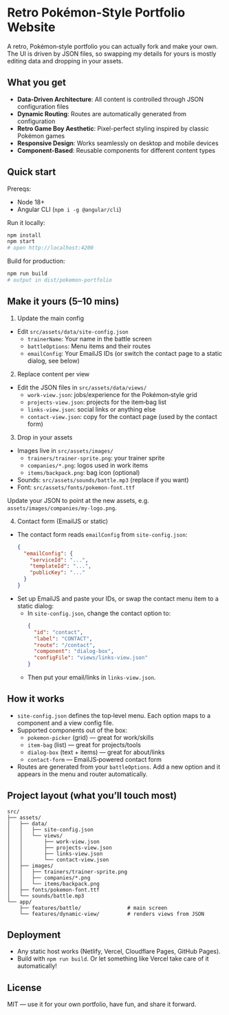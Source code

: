 # Retro Pokémon-Style Portfolio Website

A retro, Pokémon‑style portfolio you can actually fork and make your own. The UI is driven by JSON files, so swapping my details for yours is mostly editing data and dropping in your assets.

## What you get

- **Data-Driven Architecture**: All content is controlled through JSON configuration files
- **Dynamic Routing**: Routes are automatically generated from configuration
- **Retro Game Boy Aesthetic**: Pixel-perfect styling inspired by classic Pokémon games
- **Responsive Design**: Works seamlessly on desktop and mobile devices
- **Component-Based**: Reusable components for different content types

## Quick start

Prereqs:
- Node 18+
- Angular CLI (`npm i -g @angular/cli`)

Run it locally:
```bash
npm install
npm start
# open http://localhost:4200
```

Build for production:
```bash
npm run build
# output in dist/pokemon-portfolio
```

## Make it yours (5–10 mins)

1) Update the main config
- Edit `src/assets/data/site-config.json`
  - `trainerName`: Your name in the battle screen
  - `battleOptions`: Menu items and their routes
  - `emailConfig`: Your EmailJS IDs (or switch the contact page to a static dialog, see below)

2) Replace content per view
- Edit the JSON files in `src/assets/data/views/`
  - `work-view.json`: jobs/experience for the Pokémon‑style grid
  - `projects-view.json`: projects for the item‑bag list
  - `links-view.json`: social links or anything else
  - `contact-view.json`: copy for the contact page (used by the contact form)

3) Drop in your assets
- Images live in `src/assets/images/`
  - `trainers/trainer-sprite.png`: your trainer sprite
  - `companies/*.png`: logos used in work items
  - `items/backpack.png`: bag icon (optional)
- Sounds: `src/assets/sounds/battle.mp3` (replace if you want)
- Font: `src/assets/fonts/pokemon-font.ttf`

Update your JSON to point at the new assets, e.g. `assets/images/companies/my-logo.png`.

4) Contact form (EmailJS or static)
- The contact form reads `emailConfig` from `site-config.json`:
  ```json
  {
    "emailConfig": {
      "serviceId": "...",
      "templateId": "...",
      "publicKey": "..."
    }
  }
  ```
- Set up EmailJS and paste your IDs, or swap the contact menu item to a static dialog:
  - In `site-config.json`, change the contact option to:
    ```json
    {
      "id": "contact",
      "label": "CONTACT",
      "route": "/contact",
      "component": "dialog-box",
      "configFile": "views/links-view.json"
    }
    ```
  - Then put your email/links in `links-view.json`.

## How it works

- `site-config.json` defines the top‑level menu. Each option maps to a component and a view config file.
- Supported components out of the box:
  - `pokemon-picker` (grid) — great for work/skills
  - `item-bag` (list) — great for projects/tools
  - `dialog-box` (text + items) — great for about/links
  - `contact-form` — EmailJS‑powered contact form
- Routes are generated from your `battleOptions`. Add a new option and it appears in the menu and router automatically.

## Project layout (what you’ll touch most)

```
src/
├── assets/
│   ├── data/
│   │   ├── site-config.json
│   │   └── views/
│   │       ├── work-view.json
│   │       ├── projects-view.json
│   │       ├── links-view.json
│   │       └── contact-view.json
│   ├── images/
│   │   ├── trainers/trainer-sprite.png
│   │   ├── companies/*.png
│   │   └── items/backpack.png
│   ├── fonts/pokemon-font.ttf
│   └── sounds/battle.mp3
└── app/
    ├── features/battle/               # main screen
    └── features/dynamic-view/         # renders views from JSON
```

## Deployment

- Any static host works (Netlify, Vercel, Cloudflare Pages, GitHub Pages).
- Build with `npm run build`. Or let something like Vercel take care of it automatically!

## License

MIT — use it for your own portfolio, have fun, and share it forward.
